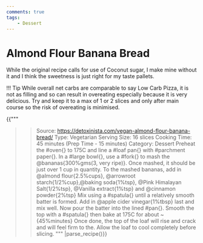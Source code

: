 ```yaml
---
comments: true
tags:
    - Dessert
---
```


# Almond Flour Banana Bread

While the original recipe calls for use of Coconut sugar, I make mine without it and I think the sweetness is just right for my taste pallets.

!!! Tip
    While overall net carbs are comparable to say Low Carb Pizza, it is not as filling and so can result in overeating especially because it is very delicious. Try and keep it to a max of 1 or 2 slices and only after main course so the risk of overeating is minimised.

{{"""
>> Source: https://detoxinista.com/vegan-almond-flour-banana-bread/
>> Type: Vegetarian
>> Serving Size: 16 slices
>> Cooking Time: 45 minutes (Prep Time - 15 minutes)
>> Category: Dessert
Preheat the #oven{} to 175C and line a #loaf pan{} with #parchment paper{}. 
In a #large bowl{}, use a #fork{} to mash the @bananas{300%gms(3, very ripe)}.
Once mashed, it should be just over 1 cup in quantity.
To the mashed bananas, add in @almond flour{2.5%cups}, @arrowroot starch{1/2%cup},@baking soda{1%tsp}, @Pink Himalayan Salt{1/2%tsp}, @Vanilla extract{1%tsp} and @cinnamon powder{2%tsp}
Mix using a #spatula{} until a relatively smooth batter is formed. 
Add in @apple cider vinegar{1%tbsp} last and mix well.
Now pour the batter into the lined #pan{}. 
Smooth the top with a #spatula{} then bake at 175C for about ~{45%minutes}
Once done, the top of the loaf will rise and crack and will feel firm to the. 
Allow the loaf to cool completely before slicing.
""" |parse_recipe()}}